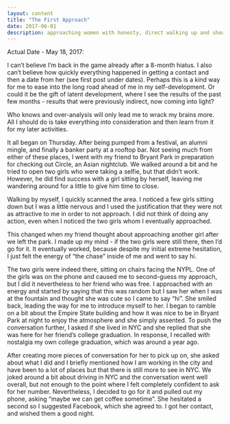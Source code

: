 ```yaml
---
layout: content
title: "The First Approach"
date: 2017-06-01
description: approaching women with honesty, direct walking up and showing vulnerability
---
```


Actual Date - May 18, 2017:

I can’t believe I’m back in the game already after a 8-month hiatus. I also can’t believe how quickly everything happened in getting a contact and then a date from her (see first post under dates). Perhaps this is a kind way for me to ease into the long road ahead of me in my self-development. Or could it be the gift of latent development, where I see the results of the past few months - results that were previously indirect, now coming into light?
 
Who knows and over-analysis will only lead me to wrack my brains more. All I should do is take everything into consideration and then learn from it for my later activities. 
 
It all began on Thursday. After being pumped from a festival, an alumni mingle, and finally a banker party at a rooftop bar. Not seeing much from either of these places, I went with my friend to Bryant Park in preparation for checking out Circle, an Asian nightclub. We walked around a bit and he tried to open two girls who were taking a selfie, but that didn’t work. However, he did find success with a girl sitting by herself, leaving me wandering around for a little to give him time to close. 
 
Walking by myself, I quickly scanned the area. I noticed a few girls sitting down but I was a little nervous and I used the justification that they were not as attractive to me in order to not approach. I did not think of doing any action, even when I noticed the two girls whom I eventually approached. 
 
This changed when my friend thought about approaching another girl after we left the park. I made up my mind - if the two girls were still there, then I’d go for it. It eventually worked, because despite my initial extreme hesitation, I just felt the energy of “the chase” inside of me and went to say hi. 
 
The two girls were indeed there, sitting on chairs facing the NYPL. One of the girls was on the phone and caused me to second-guess my approach, but I did it nevertheless to her friend who was free. I approached with an energy and started by saying that this was random but I saw her when I was at the fountain and thought she was cute so I came to say “hi”. She smiled back, leading the way for me to introduce myself to her. I began to ramble on a bit about the Empire State building and how it was nice to be in Bryant Park at night to enjoy the atmosphere and she simply assented. To push the conversation further, I asked if she lived in NYC and she replied that she was here for her friend’s college graduation. In response, I recalled with nostalgia my own college graduation, which was around a year ago. 
 
After creating more pieces of conversation for her to pick up on, she asked about what I did and I briefly mentioned how I am working in the city and have been to a lot of places but that there is still more to see in NYC. We joked around a bit about driving in NYC and the conversation went well overall, but not enough to the point where I felt completely confident to ask for her number. Nevertheless, I decided to go for it and pulled out my phone, asking “maybe we can get coffee sometime”. She hesitated a second so I suggested Facebook, which she agreed to. I got her contact, and wished them a good night.

